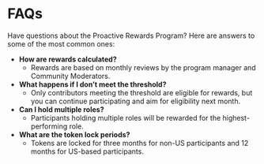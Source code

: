 # FAQs

Have questions about the Proactive Rewards Program? Here are answers to some of the most common ones:

* **How are rewards calculated?**
  * Rewards are based on monthly reviews by the program manager and Community Moderators.
* **What happens if I don’t meet the threshold?**
  * Only contributors meeting the threshold are eligible for rewards, but you can continue participating and aim for eligibility next month.
* **Can I hold multiple roles?**
  * Participants holding multiple roles will be rewarded for the highest-performing role.
* **What are the token lock periods?**
  * Tokens are locked for three months for non-US participants and 12 months for US-based participants.

